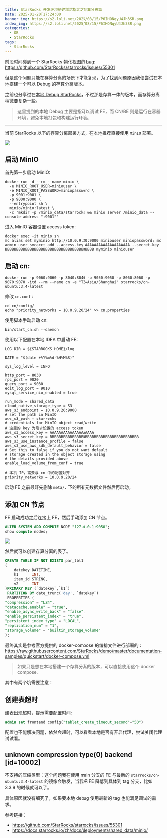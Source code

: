 ```yaml
---
title: StarRocks 开发环境搭建踩坑指北之存算分离篇
Date: 2025-01-20T17:24:00
banner_img: https://s2.loli.net/2025/08/15/P6IHONqyU4Jh3SR.png
index_img: https://s2.loli.net/2025/08/15/P6IHONqyU4Jh3SR.png
categories:
  - OB
  - StarRocks
tags:
  - StarRocks
---
```



前段时间碰到一个 StarRocks 物化视图的 [bug](https://github.com/StarRocks/starrocks/issues/55301): https://github.com/StarRocks/starrocks/issues/55301

但是这个问题只能在存算分离的场景下才能复现，为了找到问题原因我便尝试在本地搭建一个可以 Debug 的存算分离版本。

之前也分享过在[本地 Debug StarRocks](https://crossoverjie.top/2024/10/09/ob/StarRocks-dev-env-build/)，不过那是存算一体的版本，而存算分离稍微要复杂一些。

> 这里提到的本地 Debug 主要是指可以调试 FE，而 CN/BE 则是运行在容器环境，避免本地打包和构建运行环境。

---

<!--more-->

当前 StarRocks 以下的存算分离部署方式，在本地推荐直接使用 `MinIO` 部署。

![](https://s2.loli.net/2025/02/14/pTWsfE6XUxuCeiL.png)



## 启动 MinIO
首先第一步启动 MinIO:

```shell
docker run -d --rm --name minio \
  -e MINIO_ROOT_USER=miniouser \
  -e MINIO_ROOT_PASSWORD=miniopassword \
  -p 9001:9001 \
  -p 9000:9000 \
  --entrypoint sh \
  minio/minio:latest \
  -c 'mkdir -p /minio_data/starrocks && minio server /minio_data --console-address ":9001"'
```

进入 MinIO 容器设置 access token:
```shell
docker exec -it minio sh
mc alias set myminio http://10.0.9.20:9000 miniouser miniopassword; mc admin user svcacct add --access-key AAAAAAAAAAAAAAAAAAAA --secret-key BBBBBBBBBBBBBBBBBBBBBBBBBBBBBBBBBBBBBBBB myminio miniouser
```

## 启动 cn:

```shell
docker run -p 9060:9060 -p 8040:8040 -p 9050:9050 -p 8060:8060 -p 9070:9070 -itd --rm --name cn -e "TZ=Asia/Shanghai" starrocks/cn-ubuntu:3.4-latest
```

修改 `cn.conf` :

```
cd cn/config/
echo "priority_networks = 10.0.9.20/24" >> cn.properties
```

 使用脚本手动启动 cn:

```shell
bin/start_cn.sh --daemon
```

使用以下配置在本地 IDEA 中启动 FE:

```properties
LOG_DIR = ${STARROCKS_HOME}/log  
  
DATE = "$(date +%Y%m%d-%H%M%S)"  
  
sys_log_level = INFO  
  
http_port = 8030  
rpc_port = 9020  
query_port = 9030  
edit_log_port = 9010  
mysql_service_nio_enabled = true  
  
run_mode = shared_data  
cloud_native_storage_type = S3  
aws_s3_endpoint = 10.0.9.20:9000  
# set the path in MinIO  
aws_s3_path = starrocks  
# credentials for MinIO object read/write  
# 这里的 key 为刚才设置的 access token
aws_s3_access_key = AAAAAAAAAAAAAAAAAAAA  
aws_s3_secret_key = BBBBBBBBBBBBBBBBBBBBBBBBBBBBBBBBBBBBBBBB  
aws_s3_use_instance_profile = false  
aws_s3_use_aws_sdk_default_behavior = false  
# Set this to false if you do not want default  
# storage created in the object storage using  
# the details provided above  
enable_load_volume_from_conf = true  

# 本机 IP，需要与 cn 中的配置对齐
priority_networks = 10.0.9.20/24
```

启动 FE 之前最好先删除 `meta/.` 下的所有元数据文件然后再启动。
## 添加 CN 节点

FE 启动成功之后连接上 FE，然后手动添加 CN 节点。
```sql
ALTER SYSTEM ADD COMPUTE NODE "127.0.0.1:9050";
show compute nodes;
```
![](https://s2.loli.net/2025/01/20/OBXjoYAqP6DhMKs.png)


然后就可以创建存算分离的表了。

```sql
CREATE TABLE IF NOT EXISTS par_tbl1
(
    datekey DATETIME,
    k1      INT,
    item_id STRING,
    v2      INT
)PRIMARY KEY (`datekey`,`k1`)
 PARTITION BY date_trunc('day', `datekey`)
 PROPERTIES (
"compression" = "LZ4",
"datacache.enable" = "true",
"enable_async_write_back" = "false",
"enable_persistent_index" = "true",
"persistent_index_type" = "LOCAL",
"replication_num" = "1",
"storage_volume" = "builtin_storage_volume"
);
```


最终其实是参考官方提供的 docker-compose 的编排文件进行部署的：
https://raw.githubusercontent.com/StarRocks/demo/master/documentation-samples/quickstart/docker-compose.yml

> 如果只是想在本地搭建一个存算分离的版本，可以直接使用这个 docker compose.

其中有两个坑需要注意：
## 创建表超时

建表出现超时，提示需要配置时间:

```sql
admin set frontend config("tablet_create_timeout_second"="50")
```

配置也不能解决问题，依然会超时，可以看看本地是否有开启代理，尝试关闭代理试试看。

## unknown compression type(0) backend [id=10002]

不支持的压缩类型：这个问题我在使用 main 分支的 FE 与最新的 `starrocks/cn-ubuntu:3.4-latest` 的镜像会触发，当我把 FE 降低到具体到 tag 分支，比如 3.3.9 的时候就可以了。

具体原因就没有细究了，如果要本地 debug 使用最新的 tag 也能满足调试的需求。

参考链接：
- https://github.com/StarRocks/starrocks/issues/55301
- https://docs.starrocks.io/zh/docs/deployment/shared_data/minio/